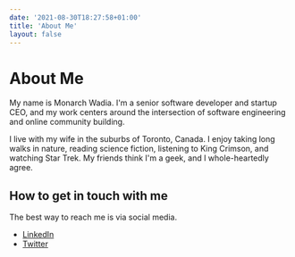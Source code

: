 ```yaml
---
date: '2021-08-30T18:27:58+01:00'
title: 'About Me'
layout: false
---
```


# About Me

My name is Monarch Wadia. I'm a senior software developer and startup CEO, and my work centers around the intersection of software engineering and online community building.

I live with my wife in the suburbs of Toronto, Canada. I enjoy taking long walks in nature, reading science fiction, listening to King Crimson, and watching Star Trek. My friends think I'm a geek, and I whole-heartedly agree.

## How to get in touch with me

The best way to reach me is via social media.

- [LinkedIn](https://www.linkedin.com/in/monarchwadia/)
- [Twitter](https://twitter.com/monarchwadia)
